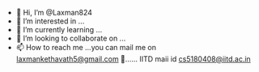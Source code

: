 - 👋 Hi, I’m @Laxman824
- 👀 I’m interested in ...
- 🌱 I’m currently learning ...
- 💞️ I’m looking to collaborate on ...
- 📫 How to reach me ...you can mail me on laxmankethavath5@gmail.com  💞️......
                IITD maii id     cs5180408@iitd.ac.in

<!---
Laxman824/Laxman824 is a ✨ special ✨ repository because its `README.md` (this file) appears on your GitHub profile.
You can click the Preview link to take a look at your changes.
I have created a new repository on Github recently ,looking forward to explore 👀
--->
